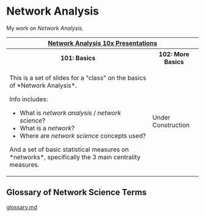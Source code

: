 # Network Analysis

My work on *Network Analysis*.

<table>
  <tr><th align="center" colspan="2"><a href="learn.html">Network Analysis 10x Presentations</a></th></tr>
  <tr>
    <th>101: Basics</th>
    <th>102: More Basics</th>
  </tr>
  <tr>
    <td>
<p>This is a set of slides for a "class" on the basics of *Network Analysis*.</p>

Info includes:

- What is *network analysis* / *network science*?
- What is a *network*?
- Where are *network science* concepts used?

<p>And a set of basic statistical measures on *networks*, specifically the 3 main centrality measures.</p>
    </td>
    <td>Under<br/>Construction</td>
  </tr>
</table>

## Glossary of Network Science Terms

[glossary.md](https://github.com/czrpb/networkanalysis/blob/main/docs/glossary.md)
